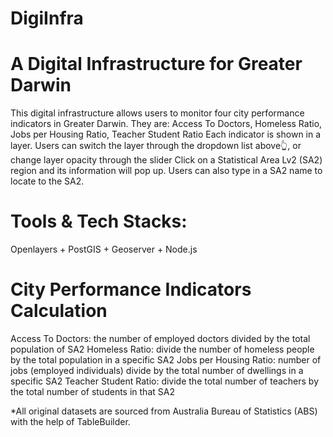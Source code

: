 # DigiInfra
# A Digital Infrastructure for Greater Darwin
This digital infrastructure allows users to monitor four city performance indicators in Greater Darwin.
They are: Access To Doctors, Homeless Ratio, Jobs per Housing Ratio, Teacher Student Ratio
Each indicator is shown in a layer. Users can switch the layer through the dropdown list above👆, or change layer opacity through the slider
Click on a Statistical Area Lv2 (SA2) region and its information will pop up.
Users can also type in a SA2 name to locate to the SA2.

# Tools & Tech Stacks:
Openlayers + PostGIS + Geoserver + Node.js

# City Performance Indicators Calculation
Access To Doctors: the number of employed doctors divided by the total population of SA2
Homeless Ratio: divide the number of homeless people by the total population in a specific SA2
Jobs per Housing Ratio: number of jobs (employed individuals) divide by the total number of dwellings in a specific SA2
Teacher Student Ratio: divide the total number of teachers by the total number of students in that SA2

*All original datasets are sourced from Australia Bureau of Statistics (ABS) with the help of TableBuilder.
